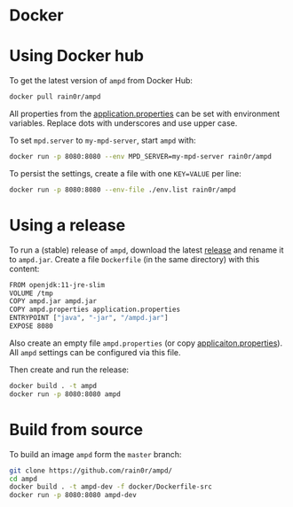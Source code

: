 # Docker

# Using Docker hub

To get the latest version of `ampd` from Docker Hub:

```sh
docker pull rain0r/ampd
```

All properties from the [application.properties](https://github.com/rain0r/ampd/blob/master/src/main/resources/application.properties) can be set with environment variables. Replace dots with underscores and use upper case.

To set `mpd.server` to `my-mpd-server`, start `ampd` with:

```sh
docker run -p 8080:8080 --env MPD_SERVER=my-mpd-server rain0r/ampd
```

To persist the settings, create a file with one `KEY=VALUE` per line:

```sh
docker run -p 8080:8080 --env-file ./env.list rain0r/ampd
```

# Using a release

To run a (stable) release of `ampd`, download the latest [release](https://github.com/rain0r/ampd/releases) and rename it to `ampd.jar`.
Create a file `Dockerfile` (in the same directory) with this content:

```sh
FROM openjdk:11-jre-slim
VOLUME /tmp
COPY ampd.jar ampd.jar
COPY ampd.properties application.properties
ENTRYPOINT ["java", "-jar", "/ampd.jar"]
EXPOSE 8080
```

Also create an empty file `ampd.properties` (or copy [applicaiton.properties](https://github.com/rain0r/ampd/blob/master/src/main/resources/application.properties)).
All `ampd` settings can be configured via this file.


Then create and run the release:
```sh
docker build . -t ampd
docker run -p 8080:8080 ampd
```


# Build from source

To build an image `ampd` form the `master` branch:

```sh
git clone https://github.com/rain0r/ampd/
cd ampd
docker build . -t ampd-dev -f docker/Dockerfile-src
docker run -p 8080:8080 ampd-dev
```

